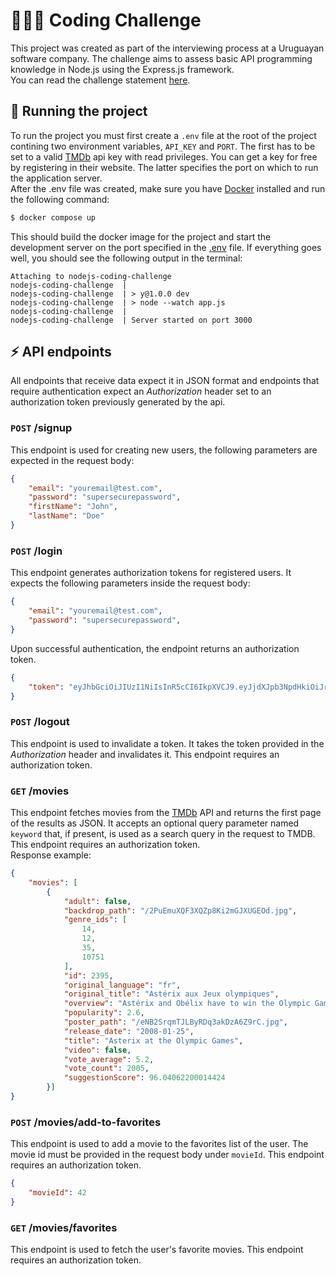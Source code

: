 # 🧑🏻‍💻 Coding Challenge

This project was created as part of the interviewing process at a Uruguayan software company. The challenge aims to assess basic API programming knowledge in Node.js using the Express.js framework. <br>
You can read the challenge statement [here](./challenge.md).

## 🚀 Running the project 

To run the project you must first create a `.env` file at the root of the project contining two environment variables, `API_KEY` and `PORT`. The first has to be set to a valid [TMDb](https://www.themoviedb.org/) api key with read privileges. You can get a key for free by registering in their website. The latter specifies the port on which to run the application server.
<br>
After the .env file was created, make sure you have [Docker](https://www.docker.com/) installed and run the following command:

```bash
$ docker compose up
```

This should build the docker image for the project and start the development server on the port specified in the [.env](./.env) file. If everything goes well, you should see the following output in the terminal:

```
Attaching to nodejs-coding-challenge
nodejs-coding-challenge  | 
nodejs-coding-challenge  | > y@1.0.0 dev
nodejs-coding-challenge  | > node --watch app.js
nodejs-coding-challenge  | 
nodejs-coding-challenge  | Server started on port 3000
```

## ⚡ API endpoints

All endpoints that receive data expect it in JSON format and endpoints that require authentication expect an *Authorization* header set to an authorization token previously generated by the api.

### `POST` /signup

This endpoint is used for creating new users, the following parameters are expected in the request body:

```json
{
    "email": "youremail@test.com",
    "password": "supersecurepassword",
    "firstName": "John",
    "lastName": "Doe"
}
```

### `POST` /login

This endpoint generates authorization tokens for registered users. It expects the following parameters inside the request body:

```json
{
    "email": "youremail@test.com",
    "password": "supersecurepassword",
}
```

Upon successful authentication, the endpoint returns an authorization token.

```json
{
    "token": "eyJhbGciOiJIUzI1NiIsInR5cCI6IkpXVCJ9.eyJjdXJpb3NpdHkiOiJraWxsZWQgdGhlIGNhdCJ9.USwOMyTmnB4-eE9p52P3-Gt5IpxbnuHj2S7KwnldABE"
}
```

### `POST` /logout

This endpoint is used to invalidate a token. It takes the token provided in the *Authorization* header and invalidates it. This endpoint requires an authorization token.

### `GET` /movies

This endpoint fetches movies from the [TMDb](https://www.themoviedb.org/) API and returns the first page of the results as JSON. It accepts an optional query parameter named `keyword` that, if present, is used as a search query in the request to TMDB. This endpoint requires an authorization token.
<br>
Response example:

```json
{
	"movies": [
		{
			"adult": false,
			"backdrop_path": "/2PuEmuXQF3XQZp8Ki2mGJXUGEOd.jpg",
			"genre_ids": [
				14,
				12,
				35,
				10751
			],
			"id": 2395,
			"original_language": "fr",
			"original_title": "Astérix aux Jeux olympiques",
			"overview": "Astérix and Obélix have to win the Olympic Games in order to help their friend Alafolix marry Princess Irina. Brutus uses every trick in the book to have his own team win the game, and get rid of his father Julius Caesar in the process.",
			"popularity": 2.6,
			"poster_path": "/eNB2SrqmTJLByRDq3akDzA6Z9rC.jpg",
			"release_date": "2008-01-25",
			"title": "Asterix at the Olympic Games",
			"video": false,
			"vote_average": 5.2,
			"vote_count": 2005,
			"suggestionScore": 96.04062200014424
		}]
}
```

### `POST` /movies/add-to-favorites

This endpoint is used to add a movie to the favorites list of the user. The movie id must be provided in the request body under `movieId`. This endpoint requires an authorization token.

```json
{
    "movieId": 42
}
```

### `GET` /movies/favorites

This endpoint is used to fetch the user's favorite movies. This endpoint requires an authorization token.